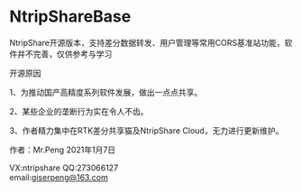 # NtripShareBase

NtripShare开源版本，支持差分数据转发、用户管理等常用CORS基准站功能，软件并不完善，仅供参考与学习

开源原因

1、为推动国产高精度系列软件发展，做出一点点共享。

2、某些企业的垄断行为实在令人不齿。

3、作者精力集中在RTK差分共享猫及NtripShare Cloud，无力进行更新维护。

作者：Mr.Peng 
2021年1月7日

VX:ntripshare
QQ:273066127  
email:giserpeng@163.com
